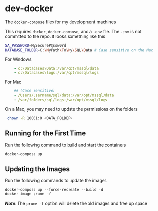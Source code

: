 # dev-docker

The `docker-compose` files for my development machines

This requires `docker`, `docker-compose`, and a `.env` file.  The `.env` is not committed to the repo.  It looks something like this

```bash
SA_PASSWORD=MySecureP@ssw0rd
DATABASE_FOLDER=C:\MyPath\To\My\SQL\Data # Case sensitive on the Mac
```

For Windows

```yaml
    - c:\Databases\Data:/var/opt/mssql/data
    - c:\Databases\logs:/var/opt/mssql/logs
```

For Mac

```yaml
    ## (Case sensitive)
    - /Users/username/sql/data:/var/opt/mssql/data
    - /var/folders/sql/logs:/var/opt/mssql/logs
```

On a Mac, you may need to update the permissions on the folders

```bash
 chown -R 10001:0 <DATA_FOLDER>
 ```

## Running for the First Time

Run the following command to build and start the containers

```bash
docker-compose up
```

## Updating the Images

Run the following commands to update the images

```ps1
docker-compose up --force-recreate --build -d
docker image prune -f
```

***Note***: The `prune -f` option will delete the old images and free up space
